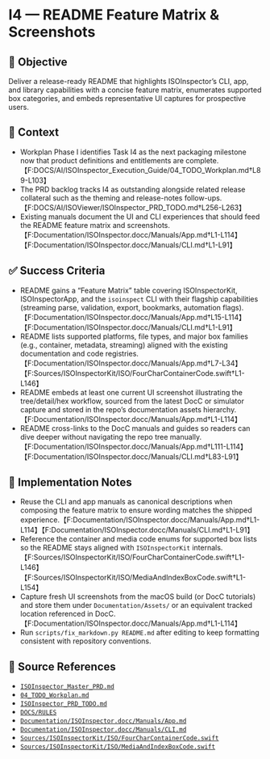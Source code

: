 # I4 — README Feature Matrix & Screenshots

## 🎯 Objective

Deliver a release-ready README that highlights ISOInspector’s CLI, app, and library capabilities with a concise feature
matrix, enumerates supported box categories, and embeds representative UI captures for prospective users.

## 🧩 Context

- Workplan Phase I identifies Task I4 as the next packaging milestone now that product definitions and entitlements are
  complete.【F:DOCS/AI/ISOInspector_Execution_Guide/04_TODO_Workplan.md†L89-L103】
- The PRD backlog tracks I4 as outstanding alongside related release collateral such as the theming and release-notes
  follow-ups.【F:DOCS/AI/ISOViewer/ISOInspector_PRD_TODO.md†L256-L263】
- Existing manuals document the UI and CLI experiences that should feed the README feature matrix and
  screenshots.【F:Documentation/ISOInspector.docc/Manuals/App.md†L1-L114】【F:Documentation/ISOInspector.docc/Manuals/CLI.md†L1-L91】

## ✅ Success Criteria

- README gains a “Feature Matrix” table covering ISOInspectorKit, ISOInspectorApp, and the `isoinspect` CLI with their flagship capabilities (streaming parse, validation, export, bookmarks, automation flags).【F:Documentation/ISOInspector.docc/Manuals/App.md†L15-L114】【F:Documentation/ISOInspector.docc/Manuals/CLI.md†L1-L91】
- README lists supported platforms, file types, and major box families (e.g., container, metadata, streaming) aligned
  with the existing documentation and code
  registries.【F:Documentation/ISOInspector.docc/Manuals/App.md†L7-L34】【F:Sources/ISOInspectorKit/ISO/FourCharContainerCode.swift†L1-L146】
- README embeds at least one current UI screenshot illustrating the tree/detail/hex workflow, sourced from the latest
  DocC or simulator capture and stored in the repo’s documentation assets
  hierarchy.【F:Documentation/ISOInspector.docc/Manuals/App.md†L1-L114】
- README cross-links to the DocC manuals and guides so readers can dive deeper without navigating the repo tree
  manually.【F:Documentation/ISOInspector.docc/Manuals/App.md†L111-L114】【F:Documentation/ISOInspector.docc/Manuals/CLI.md†L83-L91】

## 🔧 Implementation Notes

- Reuse the CLI and app manuals as canonical descriptions when composing the feature matrix to ensure wording matches
  the shipped
  experience.【F:Documentation/ISOInspector.docc/Manuals/App.md†L1-L114】【F:Documentation/ISOInspector.docc/Manuals/CLI.md†L1-L91】
- Reference the container and media code enums for supported box lists so the README stays aligned with `ISOInspectorKit` internals.【F:Sources/ISOInspectorKit/ISO/FourCharContainerCode.swift†L1-L146】【F:Sources/ISOInspectorKit/ISO/MediaAndIndexBoxCode.swift†L1-L154】
- Capture fresh UI screenshots from the macOS build (or DocC tutorials) and store them under `Documentation/Assets/` or an equivalent tracked location referenced in DocC.【F:Documentation/ISOInspector.docc/Manuals/App.md†L1-L114】
- Run `scripts/fix_markdown.py README.md` after editing to keep formatting consistent with repository conventions.

## 🧠 Source References

- [`ISOInspector_Master_PRD.md`](../AI/ISOViewer/ISOInspector_PRD_Full/ISOInspector_Master_PRD.md)
- [`04_TODO_Workplan.md`](../AI/ISOInspector_Execution_Guide/04_TODO_Workplan.md)
- [`ISOInspector_PRD_TODO.md`](../AI/ISOViewer/ISOInspector_PRD_TODO.md)
- [`DOCS/RULES`](../RULES)
- [`Documentation/ISOInspector.docc/Manuals/App.md`](../Documentation/ISOInspector.docc/Manuals/App.md)
- [`Documentation/ISOInspector.docc/Manuals/CLI.md`](../Documentation/ISOInspector.docc/Manuals/CLI.md)
- [`Sources/ISOInspectorKit/ISO/FourCharContainerCode.swift`](../Sources/ISOInspectorKit/ISO/FourCharContainerCode.swift)
- [`Sources/ISOInspectorKit/ISO/MediaAndIndexBoxCode.swift`](../Sources/ISOInspectorKit/ISO/MediaAndIndexBoxCode.swift)

